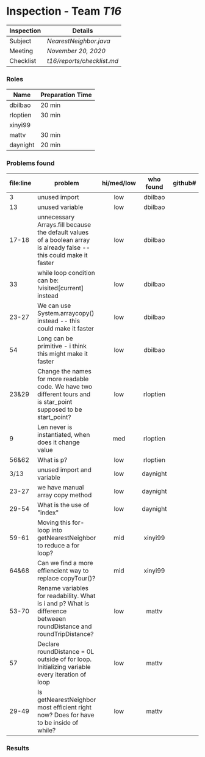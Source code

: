 # Inspection - Team *T16* 
 
| Inspection | Details |
| ----- | ----- |
| Subject | *NearestNeighbor.java*|
| Meeting | *November 20, 2020* |
| Checklist | *t16/reports/checklist.md* |

### Roles

| Name | Preparation Time |
| ---- | ---- |
| dbilbao | 20 min |
| rloptien | 30 min |
| xinyi99 | |
| mattv | 30 min |
| daynight| 20 min |

### Problems found

| file:line | problem | hi/med/low | who found | github#  |
| --- | --- | :---: | :---: | --- |
| 3 | unused import| low | dbilbao | |
| 13 | unused variable| low | dbilbao | |
| 17-18 | unnecessary Arrays.fill because the default values of a boolean array is already false  -- this could make it faster| low | dbilbao | |
| 33 | while loop condition can be: !visited[current] instead | low | dbilbao | |
| 23-27 | We can use System.arraycopy() instead -- this could make it faster | low | dbilbao | |
| 54 | Long can be primitive - i think this might make it faster | low | dbilbao | |
| 23&29 | Change the names for more readable code. We have two different tours and is star_point supposed to be start_point? | low | rloptien | |
| 9 | Len never is instantiated, when does it change value | med | rloptien | |
| 56&62 | What is p? | low | rloptien | |
| 3/13 | unused import and variable | low | daynight | |
| 23-27 | we have manual array copy method | low | daynight | |
| 29-54 | What is the use of "index" | low | daynight | |
| 59-61 | Moving this for-loop into getNearestNeighbor to reduce a for loop? | mid | xinyi99 | |
| 64&68 | Can we find a more effiencient way to replace copyTour()? | mid | xinyi99 | |
| 53-70 | Rename variables for readability. What is i and p? What is difference betweeen roundDistance and roundTripDistance? | low | mattv | |
| 57 | Declare roundDistance = 0L outside of for loop. Initializing variable every iteration of loop | low | mattv | |
| 29-49 | Is getNearestNeighbor most efficient right now? Does for have to be inside of while? | low | mattv | |
### Results
